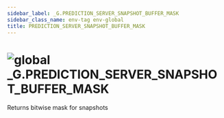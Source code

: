 ```yaml
---
sidebar_label: _G.PREDICTION_SERVER_SNAPSHOT_BUFFER_MASK
sidebar_class_name: env-tag env-global
title: PREDICTION_SERVER_SNAPSHOT_BUFFER_MASK
---
```


# <img src='/img/wiki/global.png' alt='global' classname='env-tag' /> **_G**.PREDICTION_SERVER_SNAPSHOT_BUFFER_MASK
Returns bitwise mask for snapshots<br/>
